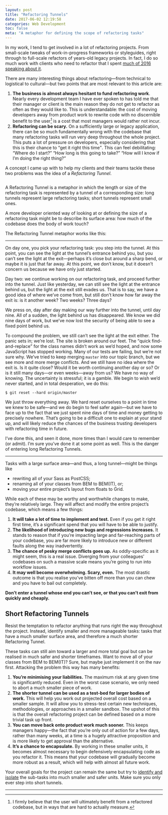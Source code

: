 ```yaml
---
layout: post
title: "Refactoring Tunnels"
date: 2017-06-02 12:19:58
categories: Web Development
toc: false
meta: "A metaphor for defining the scope of refactoring tasks"
---
```


In my work, I tend to get involved in a lot of refactoring projects. From
small-scale tweaks of work-in-progress frameworks or styleguides, right through
to full-scale refactors of years-old legacy projects. In fact, I do so much work
with clients who need to refactor that I spent [much of 2016 speaking about
it](https://speakerdeck.com/csswizardry/refactoring-css-without-losing-your-mind).

There are many interesting things about refactoring—from technical to
logistical to cultural—but two points that are most relevant to this article
are:

1. **The business is almost always hesitant to fund refactoring work**. Nearly
   every development team I have ever spoken to has told me that their manager
   or client is the main reason they do not get to refactor as often as they
   would like to. This is understandable: the cost of moving developers away
   from product work to rewrite code with no discernible benefit to the user[^1]
   is a cost that most managers would rather not incur.
2. **Refactoring can be scary.** On a sufficiently large or legacy application,
   there can be so much fundamentally wrong with the codebase that many
   refactoring tasks will run very deep throughout the whole project. This puts
   a lot of pressure on developers, especially considering that this is their
   chance to <q>get it right this time</q>. This can feel debilitating: <q>Where
   do I start?</q> <q>How long is this going to take?</q> <q>How will I know if
   I’m doing the right thing?</q>

A concept I came up with to help my clients and their teams tackle these two
problems was the idea of a _Refactoring Tunnel_.

<figure>
<img src="/wp-content/uploads/2017/06/tunnel.jpg" alt="" />
</figure>

A Refactoring Tunnel is a metaphor in which the length or size of the
refactoring task is represented by a tunnel of a corresponding size: long
tunnels represent large refactoring tasks; short tunnels represent small ones.

A more developer oriented way of looking at or defining the size of
a refactoring task might be to describe its surface area: how much of the
codebase does the body of work touch?

The Refactoring Tunnel metaphor works like this:

- - -

On day one, you pick your refactoring task: you step into the tunnel. At this
point, you can see the light at the tunnel’s entrance behind you, but you can’t
see the light at the exit—perhaps it’s close but around a sharp bend, or maybe
it is just that far away. At this point, we don’t know, but it doesn’t concern
us because we have only just started.

Day two: we continue working on our refactoring task, and proceed further into
the tunnel. Just like yesterday, we can still see the light at the entrance
behind us, but the light at the exit still evades us. That is to say, we have
a good idea of where we’ve come from, but still don’t know how far away the exit
is: is it another week? Two weeks? Three days?

We press on, day after day making our way further into the tunnel, until day
nine. All of a sudden, the light behind us has disappeared. We know we did nine
days of work, but we’ve now lost the security of being able to see a fixed point
behind us.

To compound the problem, we still can’t see the light at the exit either. The
panic sets in; we’re lost. The site is broken around our feet. The <q>quick
find-and-replace</q> for the class names didn’t work as we’d hoped, and now some
JavaScript has stopped working. Many of our tests are failing, but we’re not
sure why. We’ve tried to keep merging `master` into our topic branch, but we see
more and more merge conflicts. And we still have no idea where the exit is. Is
it quite close? Would it be worth continuing another day or so? Or is it still
many days—or even weeks—away from us? We have no way of knowing. The uncertainty
is stressful; it is a gamble. We begin to wish we’d never started, and in total
desperation, we do this:

    $ git reset --hard origin/master

We just throw everything away. We hard reset ourselves to a point in time we
knew to be safe—and we do begin to feel safer again—but we have to face up to
the fact that we just spent nine days of time and money getting to precisely
nowhere. That’s going to be a difficult one to explain at your stand up, and
will likely reduce the chances of the business trusting developers with
refactoring time in future.

I’ve done this, and seen it done, more times than I would care to remember (or
admit). I’m sure you’ve done it at some point as well. This is the danger of
entering long Refactoring Tunnels.

- - -

Tasks with a large surface area—and thus, a long tunnel—might be things like

* rewriting all of your Sass as PostCSS;
* renaming all of your classes from BEM to BEM(IT), or;
* moving your entire project’s layout from floats to Grid.

While each of these may be worthy and worthwhile changes to make, they’re
relatively large. They will affect and modify the entire project’s codebase,
which means a few things:

1. **It will take a lot of time to implement and test.** Even if you get it
   right first time, it’s a significant spend that you will have to be able to
   justify.
2. **The likelihood of introducing new bugs and regressions increases.** It
   stands to reason that if you’re impacting large and far-reaching parts of
   your codebase, you are far more likely to introduce new or
   different faults along the way inadvertently.
3. **The chance of pesky merge conflicts goes up.** As oddly-specific as it
   might seem, this is a real issue. Diverging from your colleagues’ codebases
   on such a massive scale means you’re going to run into workflow issues.
4. **It may well become overwhelming. Scary, even.** The most drastic outcome is
   that you realise you’ve bitten off more than you can chew and you have to
   bail out completely.

**Don’t enter a tunnel whose end you can’t see, or that you can’t exit from
quickly and cheaply.**

## Short Refactoring Tunnels

Resist the temptation to refactor anything that runs right the way throughout
the project. Instead, identify smaller and more manageable tasks: tasks that
have a much smaller surface area, and therefore a much shorter Refactoring
Tunnel.

These tasks can still aim toward a larger and more total goal but can be
realised in much safer and shorter timeframes. Want to move all of your
classes from BEM to BEM(IT)? Sure, but maybe just implement it on the nav first.
Attacking the problem this way has many benefits:

1. **You’re minimising your liabilities.** The maximum risk at any given time is
   significantly reduced. Even in the worst case scenario, we only need to abort
   a much smaller piece of work.
2. **The shorter tunnel can be used as a test-bed for larger bodies of work.**
   This will help you work out projected overall cost based on a smaller sample.
   It will allow you to stress-test certain new techniques, methodologies, or
   approaches in a smaller sandbox. The upshot of this is that the overall
   refactoring project can be defined based on a more trivial task up front.
3. **You can move back onto product work much sooner.** This keeps managers
   happy—the fact that you’re only out of action for a few days, rather than
   many weeks, at a time is a hugely attractive proposition and is more likely
   to get approval than the alternative.
4. **It’s a chance to encapsulate.** By working in these smaller units, it
   becomes almost necessary to begin defensively encapsulating code as you
   refactor it. This means that your codebase will gradually become more robust
   as a result, which will help with almost all future work.

Your overall goals for the project can remain the same but try to [identify and
isolate](https://csswizardry.com/2016/08/refactoring-css-the-three-i-s/) the
sub-tasks into much smaller and safer units. Make sure you only ever step into
short tunnels.

- - -

[^1]: I firmly believe that the user will ultimately benefit from a refactored codebase, but in ways that are hard to actually measure.
